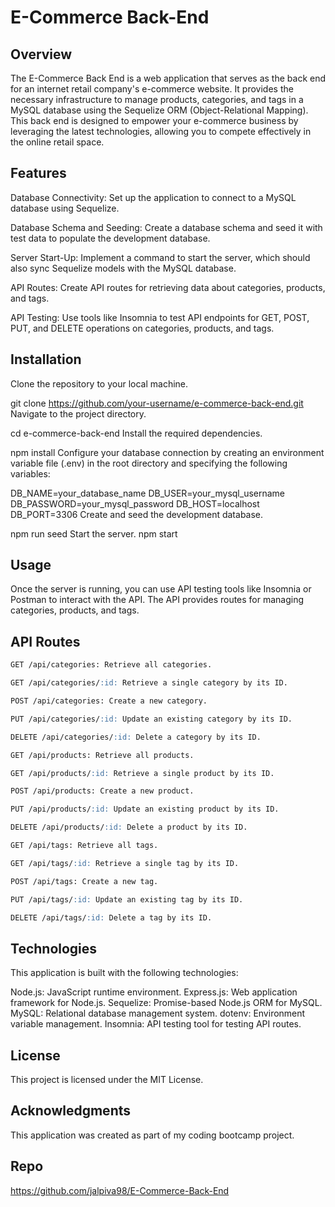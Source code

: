# E-Commerce Back-End

## Overview
The E-Commerce Back End is a web application that serves as the back end for an internet retail company's e-commerce website. It provides the necessary infrastructure to manage products, categories, and tags in a MySQL database using the Sequelize ORM (Object-Relational Mapping). This back end is designed to empower your e-commerce business by leveraging the latest technologies, allowing you to compete effectively in the online retail space.

## Features
Database Connectivity: Set up the application to connect to a MySQL database using Sequelize.

Database Schema and Seeding: Create a database schema and seed it with test data to populate the development database.

Server Start-Up: Implement a command to start the server, which should also sync Sequelize models with the MySQL database.

API Routes: Create API routes for retrieving data about categories, products, and tags.

API Testing: Use tools like Insomnia to test API endpoints for GET, POST, PUT, and DELETE operations on categories, products, and tags.

## Installation
Clone the repository to your local machine.

git clone https://github.com/your-username/e-commerce-back-end.git
Navigate to the project directory.

cd e-commerce-back-end
Install the required dependencies.

npm install
Configure your database connection by creating an environment variable file (.env) in the root directory and specifying the following variables:

DB_NAME=your_database_name
DB_USER=your_mysql_username
DB_PASSWORD=your_mysql_password
DB_HOST=localhost
DB_PORT=3306
Create and seed the development database.

npm run seed
Start the server.
npm start

## Usage
Once the server is running, you can use API testing tools like Insomnia or Postman to interact with the API. The API provides routes for managing categories, products, and tags.

## API Routes

```md
GET /api/categories: Retrieve all categories.

GET /api/categories/:id: Retrieve a single category by its ID.

POST /api/categories: Create a new category.

PUT /api/categories/:id: Update an existing category by its ID.

DELETE /api/categories/:id: Delete a category by its ID.

GET /api/products: Retrieve all products.

GET /api/products/:id: Retrieve a single product by its ID.

POST /api/products: Create a new product.

PUT /api/products/:id: Update an existing product by its ID.

DELETE /api/products/:id: Delete a product by its ID.

GET /api/tags: Retrieve all tags.

GET /api/tags/:id: Retrieve a single tag by its ID.

POST /api/tags: Create a new tag.

PUT /api/tags/:id: Update an existing tag by its ID.

DELETE /api/tags/:id: Delete a tag by its ID.
```

## Technologies
This application is built with the following technologies:

Node.js: JavaScript runtime environment.
Express.js: Web application framework for Node.js.
Sequelize: Promise-based Node.js ORM for MySQL.
MySQL: Relational database management system.
dotenv: Environment variable management.
Insomnia: API testing tool for testing API routes.

## License
This project is licensed under the MIT License.

## Acknowledgments
This application was created as part of my coding bootcamp project.


## Repo
https://github.com/jalpiva98/E-Commerce-Back-End
